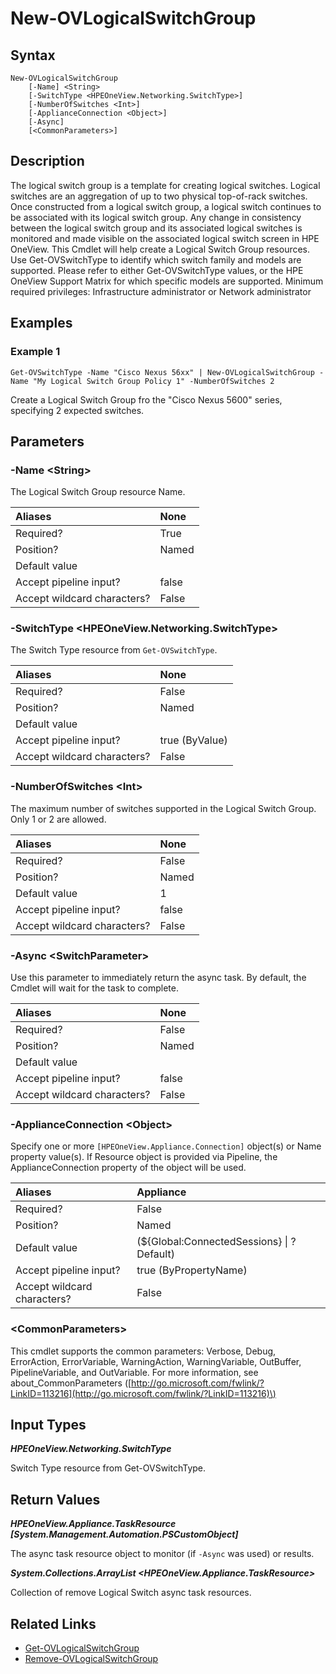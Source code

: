 ﻿---
description: Create a new Logical Switch Group resource.
---

# New-OVLogicalSwitchGroup

## Syntax

```text
New-OVLogicalSwitchGroup
    [-Name] <String>
    [-SwitchType <HPEOneView.Networking.SwitchType>]
    [-NumberOfSwitches <Int>]
    [-ApplianceConnection <Object>]
    [-Async]
    [<CommonParameters>]
```

## Description

The logical switch group is a template for creating logical switches. Logical switches are an aggregation of up to two physical top-of-rack switches. Once constructed from a logical switch group, a logical switch continues to be associated with its logical switch group. Any change in consistency between the logical switch group and its associated logical switches is monitored and made visible on the associated logical switch screen in HPE OneView. This Cmdlet will help create a Logical Switch Group resources.  Use Get-OVSwitchType to identify which switch family and models are supported. Please refer to either Get-OVSwitchType values, or the HPE OneView Support Matrix for which specific models are supported. Minimum required privileges: Infrastructure administrator or Network administrator 

## Examples

###  Example 1 

```text
Get-OVSwitchType -Name "Cisco Nexus 56xx" | New-OVLogicalSwitchGroup -Name "My Logical Switch Group Policy 1" -NumberOfSwitches 2
```

Create a Logical Switch Group fro the "Cisco Nexus 5600" series, specifying 2 expected switches.

## Parameters

### -Name &lt;String&gt;

The Logical Switch Group resource Name.

| Aliases | None |
| :--- | :--- |
| Required? | True |
| Position? | Named |
| Default value |  |
| Accept pipeline input? | false |
| Accept wildcard characters? | False |

### -SwitchType &lt;HPEOneView.Networking.SwitchType&gt;

The Switch Type resource from `Get-OVSwitchType`.

| Aliases | None |
| :--- | :--- |
| Required? | False |
| Position? | Named |
| Default value |  |
| Accept pipeline input? | true (ByValue) |
| Accept wildcard characters? | False |

### -NumberOfSwitches &lt;Int&gt;

The maximum number of switches supported in the Logical Switch Group.  Only 1 or 2 are allowed.

| Aliases | None |
| :--- | :--- |
| Required? | False |
| Position? | Named |
| Default value | 1 |
| Accept pipeline input? | false |
| Accept wildcard characters? | False |

### -Async &lt;SwitchParameter&gt;

Use this parameter to immediately return the async task.  By default, the Cmdlet will wait for the task to complete.

| Aliases | None |
| :--- | :--- |
| Required? | False |
| Position? | Named |
| Default value |  |
| Accept pipeline input? | false |
| Accept wildcard characters? | False |

### -ApplianceConnection &lt;Object&gt;

Specify one or more `[HPEOneView.Appliance.Connection]` object(s) or Name property value(s). If Resource object is provided via Pipeline, the ApplianceConnection property of the object will be used.

| Aliases | Appliance |
| :--- | :--- |
| Required? | False |
| Position? | Named |
| Default value | (${Global:ConnectedSessions} &vert; ? Default) |
| Accept pipeline input? | true (ByPropertyName) |
| Accept wildcard characters? | False |

### &lt;CommonParameters&gt;

This cmdlet supports the common parameters: Verbose, Debug, ErrorAction, ErrorVariable, WarningAction, WarningVariable, OutBuffer, PipelineVariable, and OutVariable. For more information, see about\_CommonParameters \([http://go.microsoft.com/fwlink/?LinkID=113216](http://go.microsoft.com/fwlink/?LinkID=113216)\)

## Input Types

_**HPEOneView.Networking.SwitchType**_

Switch Type resource from Get-OVSwitchType.

## Return Values

_**HPEOneView.Appliance.TaskResource [System.Management.Automation.PSCustomObject]**_

The async task resource object to monitor (if `-Async` was used) or results.

_**System.Collections.ArrayList <HPEOneView.Appliance.TaskResource>**_

Collection of remove Logical Switch async task resources.

## Related Links

* [Get-OVLogicalSwitchGroup](get-ovlogicalswitchgroup.md)
* [Remove-OVLogicalSwitchGroup](remove-ovlogicalswitchgroup.md)
